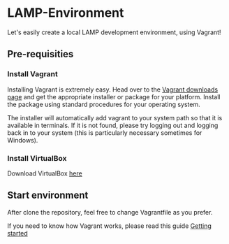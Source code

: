 # LAMP-Environment
Let's easily create a local LAMP development environment, using Vagrant!

## Pre-requisities
### Install Vagrant
Installing Vagrant is extremely easy. Head over to the [Vagrant downloads page](https://www.vagrantup.com/downloads.html) and get the appropriate installer or package for your platform. Install the package using standard procedures for your operating system.

The installer will automatically add vagrant to your system path so that it is available in terminals. If it is not found, please try logging out and logging back in to your system (this is particularly necessary sometimes for Windows).
### Install VirtualBox
Download VirtualBox [here](https://www.virtualbox.org/)

## Start environment
After clone the repository, feel free to change Vagrantfile as you prefer.

If you need to know how Vagrant works, please read this guide [Getting started](https://www.vagrantup.com/intro/getting-started/index.html)
